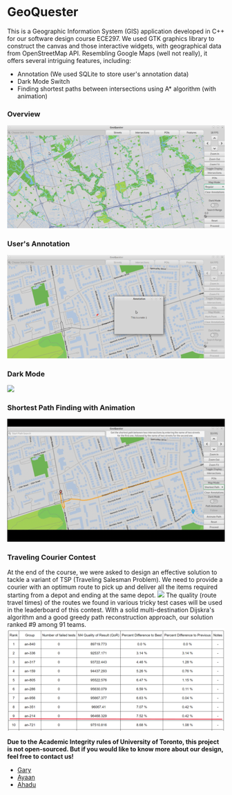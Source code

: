 # GeoQuester
This is a Geographic Information System (GIS) application developed in C++ for our software design course ECE297. We used GTK graphics library to construct the canvas and those interactive widgets, with geographical data from OpenStreetMap API. Resembling Google Maps (well not really), it offers several intriguing features, including:
  * Annotation (We used SQLite to store user's annotation data)
  * Dark Mode Switch
  * Finding shortest paths between intersections using A* algorithm (with animation)

### Overview
<img src="https://github.com/GaryZhous/GeoCacher/blob/main/Overview.png">

### User's Annotation
<img src="https://github.com/GaryZhous/GeoCacher/blob/main/UserData.png">

### Dark Mode
<img src="https://github.com/GaryZhous/GeoQuester/blob/main/Dark_Mode.png">

### Shortest Path Finding with Animation
![](https://github.com/GaryZhous/GeoCacher/blob/main/PathAnimated.gif)

### Traveling Courier Contest
At the end of the course, we were asked to design an effective solution to tackle a variant of TSP (Traveling Salesman Problem). We need to provide a courier with an optimum route to pick up and deliver all the items required starting from a depot and ending at the same depot. 
![](https://github.com/GaryZhous/GeoQuester/blob/main/Traveling_Courier_example.png)
The quality (route travel times) of the routes we found in various tricky test cases will be used in the leaderboard of this contest.
With a solid multi-destination Dijskra's algorithm and a good greedy path reconstruction approach, our solution ranked #9 among 91 teams.
<img src="https://github.com/GaryZhous/GeoCacher/blob/main/TSP_Ranking.png">

**Due to the Academic Integrity rules of University of Toronto, this project is not open-sourced. But if you would like to know more about our design, feel free to contact us!**
  * [Gary](https://github.com/GaryZhous)
  * [Ayaan](https://github.com/N00dleMaster)
  * [Ahadu](https://github.com/AhaduH)

